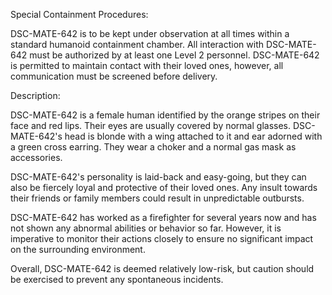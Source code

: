Special Containment Procedures:

DSC-MATE-642 is to be kept under observation at all times within a standard humanoid containment chamber. All interaction with DSC-MATE-642 must be authorized by at least one Level 2 personnel. DSC-MATE-642 is permitted to maintain contact with their loved ones, however, all communication must be screened before delivery.

Description:

DSC-MATE-642 is a female human identified by the orange stripes on their face and red lips. Their eyes are usually covered by normal glasses. DSC-MATE-642's head is blonde with a wing attached to it and ear adorned with a green cross earring. They wear a choker and a normal gas mask as accessories.

DSC-MATE-642's personality is laid-back and easy-going, but they can also be fiercely loyal and protective of their loved ones. Any insult towards their friends or family members could result in unpredictable outbursts.

DSC-MATE-642 has worked as a firefighter for several years now and has not shown any abnormal abilities or behavior so far. However, it is imperative to monitor their actions closely to ensure no significant impact on the surrounding environment.

Overall, DSC-MATE-642 is deemed relatively low-risk, but caution should be exercised to prevent any spontaneous incidents.